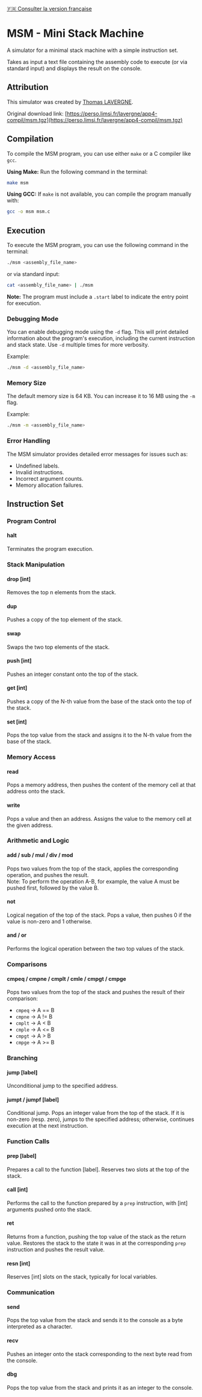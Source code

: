 [🇫🇷 Consulter la version française](./README-fr.md)

# MSM - Mini Stack Machine

A simulator for a minimal stack machine with a simple instruction set.

Takes as input a text file containing the assembly code to execute (or via standard input) and displays the result on the console.

## Attribution
This simulator was created by [Thomas LAVERGNE](https://perso.limsi.fr/lavergne/).

Original download link: [https://perso.limsi.fr/lavergne/app4-compil/msm.tgz](https://perso.limsi.fr/lavergne/app4-compil/msm.tgz)

## Compilation
To compile the MSM program, you can use either `make` or a C compiler like `gcc`.

**Using Make:** Run the following command in the terminal:
```bash
make msm
```

**Using GCC:** If `make` is not available, you can compile the program manually with:
```bash
gcc -o msm msm.c
```

## Execution

To execute the MSM program, you can use the following command in the terminal:
```bash
./msm <assembly_file_name>
```
or via standard input:
```bash
cat <assembly_file_name> | ./msm
```

**Note:** The program must include a `.start` label to indicate the entry point for execution.

### Debugging Mode
You can enable debugging mode using the `-d` flag. This will print detailed information about the program's execution, including the current instruction and stack state. Use `-d` multiple times for more verbosity.

Example:
```bash
./msm -d <assembly_file_name>
```

### Memory Size
The default memory size is 64 KB. You can increase it to 16 MB using the `-m` flag.

Example:
```bash
./msm -m <assembly_file_name>
```

### Error Handling
The MSM simulator provides detailed error messages for issues such as:
- Undefined labels.
- Invalid instructions.
- Incorrect argument counts.
- Memory allocation failures.

## Instruction Set

### Program Control

#### halt
Terminates the program execution.

### Stack Manipulation

#### drop [int]
Removes the top n elements from the stack.

#### dup
Pushes a copy of the top element of the stack.

#### swap
Swaps the two top elements of the stack.

#### push [int]
Pushes an integer constant onto the top of the stack.

#### get [int]
Pushes a copy of the N-th value from the base of the stack onto the top of the stack.

#### set [int]
Pops the top value from the stack and assigns it to the N-th value from the base of the stack.

### Memory Access

#### read
Pops a memory address, then pushes the content of the memory cell at that address onto the stack.

#### write
Pops a value and then an address. Assigns the value to the memory cell at the given address.

### Arithmetic and Logic

#### add / sub / mul / div / mod
Pops two values from the top of the stack, applies the corresponding operation, and pushes the result.  
Note: To perform the operation A-B, for example, the value A must be pushed first, followed by the value B.

#### not
Logical negation of the top of the stack. Pops a value, then pushes 0 if the value is non-zero and 1 otherwise.

#### and / or
Performs the logical operation between the two top values of the stack.

### Comparisons

#### cmpeq / cmpne / cmplt / cmle / cmpgt / cmpge
Pops two values from the top of the stack and pushes the result of their comparison:  
- `cmpeq` -> A == B  
- `cmpne` -> A != B  
- `cmplt` -> A < B  
- `cmple` -> A <= B  
- `cmpgt` -> A > B  
- `cmpge` -> A >= B  

### Branching

#### jump [label]
Unconditional jump to the specified address.

#### jumpt / jumpf [label]
Conditional jump. Pops an integer value from the top of the stack. If it is non-zero (resp. zero), jumps to the specified address; otherwise, continues execution at the next instruction.

### Function Calls

#### prep [label]
Prepares a call to the function [label]. Reserves two slots at the top of the stack.

#### call [int]
Performs the call to the function prepared by a `prep` instruction, with [int] arguments pushed onto the stack.

#### ret
Returns from a function, pushing the top value of the stack as the return value. Restores the stack to the state it was in at the corresponding `prep` instruction and pushes the result value.

#### resn [int]
Reserves [int] slots on the stack, typically for local variables.

### Communication

#### send
Pops the top value from the stack and sends it to the console as a byte interpreted as a character.

#### recv
Pushes an integer onto the stack corresponding to the next byte read from the console.

#### dbg
Pops the top value from the stack and prints it as an integer to the console.
